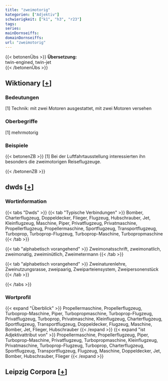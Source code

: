 ```yaml
---
title: "zweimotorig"
kategorien: ["Adjektiv"]
schwierigkeit: ["k1", "h3", "r23"]
tags:
series:
mainDornseiffs:
domainDornseiffs:
url: "zweimotorig"
---
```


{{< betonenÜbs >}}
**Übersetzung:**  
twin-engined, twin-jet  
{{< /betonenÜbs >}}

## Wiktionary [[+](https://de.wiktionary.org/wiki/zweimotorig)]

### Bedeutungen
[1] Technik: mit zwei Motoren ausgestattet, mit zwei Motoren versehen  

### Oberbegriffe
[1] mehrmotorig  

### Beispiele
{{< betonenZB >}}
[1] Bei der Luftfahrtausstellung interessierten ihn besonders die zweimotorigen Reiseflugzeuge.  

{{< /betonenZB >}}


## dwds [[+](https://www.dwds.de/wb/zweimotorig)]

### Wortinformation
{{< tabs "Dwds" >}}
{{< tab "Typische Verbindungen" >}}
Bomber, Charterflugzeug, Doppeldecker, Flieger, Flugzeug, Hubschrauber, Jet, Kleinflugzeug, Maschine, Piper, Privatflugzeug, Privatmaschine, Propellerflugzeug, Propellermaschine, Sportflugzeug, Transportflugzeug, Turboprop, Turboprop-Flugzeug, Turboprop-Maschine, Turbopropmaschine
{{< /tab >}}

{{< tab "alphabetisch vorangehend" >}}
Zweimonatsschrift, zweimonatlich, zweimonatig, zweiminütlich, Zweimetermann
{{< /tab >}}

{{< tab "alphabetisch vorangehend" >}}
Zweinaturenlehre, Zweinutzungsrasse, zweipaarig, Zweiparteiensystem, Zweipersonenstück
{{< /tab >}}

{{< /tabs >}}

### Wortprofil
{{< expand "Überblick" >}} Propellermaschine, Propellerflugzeug, Turboprop-Maschine, Piper, Turbopropmaschine, Turboprop-Flugzeug, Privatflugzeug, Turboprop, Privatmaschine, Kleinflugzeug, Charterflugzeug, Sportflugzeug, Transportflugzeug, Doppeldecker, Flugzeug, Maschine, Bomber, Jet, Flieger, Hubschrauber {{< /expand >}}
{{< expand "ist Adjektivattribut von" >}} Propellermaschine, Propellerflugzeug, Piper, Turboprop-Maschine, Privatflugzeug, Turbopropmaschine, Kleinflugzeug, Privatmaschine, Turboprop-Flugzeug, Turboprop, Charterflugzeug, Sportflugzeug, Transportflugzeug, Flugzeug, Maschine, Doppeldecker, Jet, Bomber, Hubschrauber, Flieger {{< /expand >}}

## Leipzig Corpora [[+](https://corpora.uni-leipzig.de/en/res?word=zweimotorig&corpusId=deu_newscrawl-public_2018)]

